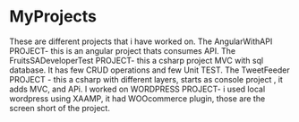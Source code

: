 # MyProjects
These are different projects that i have worked on.
The AngularWithAPI PROJECT- this is an angular project thats consumes API.
The FruitsSADeveloperTest PROJECT- this a csharp project MVC with sql database. It has few CRUD operations and few Unit TEST.
The TweetFeeder PROJECT - this a csharp with different layers, starts as  console project , it adds MVC, and APi.
I worked on WORDPRESS PROJECT-  i used local wordpress using XAAMP, it had WOOcommerce plugin, those are the screen short of the project. 

 
